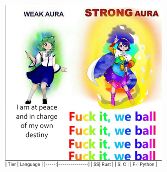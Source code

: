 <picture>
  <source media="(prefers-color-scheme: dark)" srcset="https://github.com/Draconic-0/Draconic-0/blob/master/weball.png">
  <source media="(prefers-color-scheme: light)" srcset="https://github.com/Draconic-0/Draconic-0/blob/master/weball.png">
  <img alt="ohh my ass" src="https://github.com/Draconic-0/Draconic-0/blob/master/weball.png?raw=true">
</picture>
| Tier | Language      |
|-----:|---------------|
|    SS|  Rust         |
|     S|  C            |
|    F-| Python        |

<!--
**Draconic-0/Draconic-0** is a ✨ _special_ ✨ repository because its `README.md` (this file) appears on your GitHub profile.

Here are some ideas to get you started:

- 🔭 I’m currently working on ...
- 🌱 I’m currently learning ...
- 👯 I’m looking to collaborate on ...
- 🤔 I’m looking for help with ...
- 💬 Ask me about ...
- 📫 How to reach me: ...
- 😄 Pronouns: ...
- ⚡ Fun fact: ...
-->
